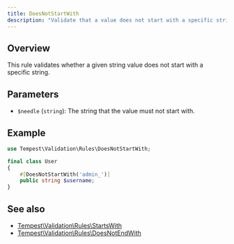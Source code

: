 ```yaml
---
title: DoesNotStartWith
description: "Validate that a value does not start with a specific string."
---
```


## Overview

This rule validates whether a given string value does not start with a specific string.

## Parameters

- `$needle` (`string`): The string that the value must not start with.

## Example

```php
use Tempest\Validation\Rules\DoesNotStartWith;

final class User
{
    #[DoesNotStartWith('admin_')]
    public string $username;
}
```

## See also

- [Tempest\Validation\Rules\StartsWith](42-starts-with.md)
- [Tempest\Validation\Rules\DoesNotEndWith](12-does-not-end-with.md)
